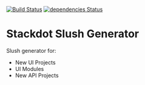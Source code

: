 [![Build Status](https://drone.stackdot.com/api/badges/stackdot/slush-stackdot/status.svg)](https://drone.stackdot.com/stackdot/slush-stackdot) [![dependencies Status](https://david-dm.org/stackdot/slush-stackdot/status.svg)](https://david-dm.org/stackdot/slush-stackdot)

# Stackdot Slush Generator

Slush generator for:
- New UI Projects
- UI Modules
- New API Projects

